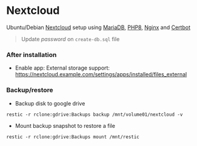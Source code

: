 # Nextcloud

Ubuntu/Debian [Nextcloud](https://nextcloud.com/) setup using [MariaDB](https://mariadb.org/), [PHP8](https://www.php.net/releases/8.0/en.php), [Nginx](https://www.nginx.com/) and [Certbot](https://certbot.eff.org/)

> Update *password* on `create-db.sql` file


### After installation

* Enable app: External storage support: https://nextcloud.example.com/settings/apps/installed/files_external


### Backup/restore

* Backup disk to google drive
```
restic -r rclone:gdrive:Backups backup /mnt/volume01/nextcloud -v
```

* Mount backup snapshot to restore a file

```
restic -r rclone:gdrive:Backups mount /mnt/restic
```
